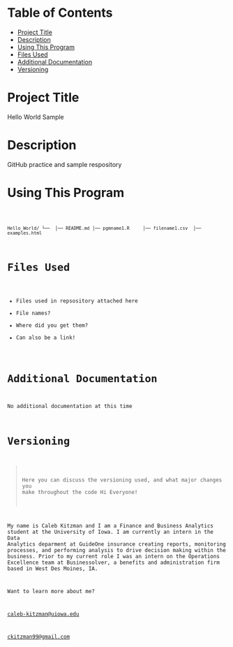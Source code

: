 # Table of Contents
- [Project Title](https://github.com/ckitzman/Hello_World/#project-title)
- [Description](https://github.com/ckitzman/Hello_World/#description)
- [Using This Program](https://github.com/ckitzman/Hello_World/#using-this-program)
- [Files Used](https://github.com/ckitzman/Hello_World/#files-used)
- [Additional Documentation](https://github.com/ckitzman/Hello_World/#additional-documentation)
- [Versioning](https://github.com/ckitzman/Hello_World/#versioning)

# Project Title
Hello World Sample

# Description
GitHub practice and sample respository

# Using This Program
<code>

`Hello_World/
└── 
    │── README.md
    │── pgmname1.R    
    │── filename1.csv 
    │── examples.html`

# Files Used
- Files used in repsository attached here
- File names?
- Where did you get them?
- Can also be a link!

# Additional Documentation
No additional documentation at this time

# Versioning
> Here you can discuss the versioning used, and what major changes you make throughout the code
Hi Everyone!

My name is Caleb Kitzman and I am a Finance and Business Analytics student at the University of Iowa. I am currently an intern in the Data Analytics deparment at GuideOne insurance creating reports, monitoring processes, and performing analysis to drive decision making within the business. Prior to my current role I was an intern on the Operations Excellence team at Businessolver, a benefits and administration firm based in West Des Moines, IA. 

Want to learn more about me?

caleb-kitzman@uiowa.edu

ckitzman99@gmail.com
